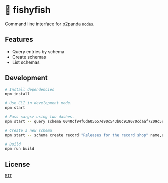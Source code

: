 # 🐡 fishyfish

Command line interface for p2panda [`nodes`](https://github.com/p2panda/aquadoggo).

## Features

- Query entries by schema
- Create schemas
- List schemas

## Development

```bash
# Install dependencies
npm install

# Use CLI in development mode.
npm start

# Pass <args> using two dashes.
npm start -- query schema 0040cf94f6d605657e90c543b0c919070cdaaf7209c5e1ea58acb8f3568fa2114268dc9ac3bafe12af277d286fce7dc59b7c0c348973c4e9dacbe79485e56ac2a702 --node https://welle.liebechaos.org/ --long

# Create a new schema
npm start -- schema create record "Releases for the record shop" name,artist,year,price

# Build
npm run build
```

## License

[`MIT`](LICENSE)
